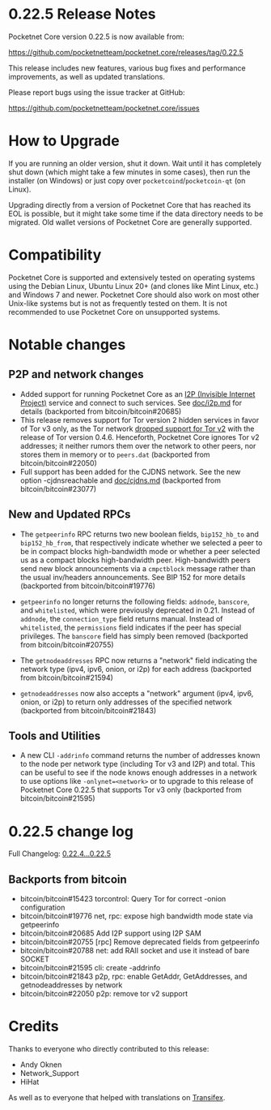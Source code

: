 0.22.5 Release Notes
====================

Pocketnet Core version 0.22.5 is now available from:

  <https://github.com/pocketnetteam/pocketnet.core/releases/tag/0.22.5>

This release includes new features, various bug fixes and performance
improvements, as well as updated translations.

Please report bugs using the issue tracker at GitHub:

  <https://github.com/pocketnetteam/pocketnet.core/issues>

How to Upgrade
==============

If you are running an older version, shut it down. Wait until it has completely
shut down (which might take a few minutes in some cases), then run the
installer (on Windows) or just copy over `pocketcoind`/`pocketcoin-qt` (on Linux).

Upgrading directly from a version of Pocketnet Core that has reached its EOL is
possible, but it might take some time if the data directory needs to be migrated. Old
wallet versions of Pocketnet Core are generally supported.

Compatibility
==============

Pocketnet Core is supported and extensively tested on operating systems
using the Debian Linux, Ubuntu Linux 20+ (and clones like Mint Linux, etc.) and
Windows 7 and newer.  Pocketnet Core should also work on most other Unix-like systems but
is not as frequently tested on them.  It is not recommended to use Pocketnet Core on
unsupported systems.

Notable changes
===============

P2P and network changes
-----------------------
- Added support for running Pocketnet Core as an
  [I2P (Invisible Internet Project)](https://en.wikipedia.org/wiki/I2P) service
  and connect to such services. See [doc/i2p.md](https://github.com/pocketnetteam/pocketnet.core/blob/0.22/doc/i2p.md) for details (backported from bitcoin/bitcoin#20685)
- This release removes support for Tor version 2 hidden services in favor of Tor
  v3 only, as the Tor network [dropped support for Tor
  v2](https://blog.torproject.org/v2-deprecation-timeline) with the release of
  Tor version 0.4.6.  Henceforth, Pocketnet Core ignores Tor v2 addresses; it
  neither rumors them over the network to other peers, nor stores them in memory
  or to `peers.dat` (backported from bitcoin/bitcoin#22050)
- Full support has been added for the CJDNS network. See the new option -cjdnsreachable and [doc/cjdns.md](https://github.com/pocketnetteam/pocketnet.core/blob/0.22/doc/cjdns.md) (backported from bitcoin/bitcoin#23077)

New and Updated RPCs
--------------------

- The `getpeerinfo` RPC returns two new boolean fields, `bip152_hb_to` and
  `bip152_hb_from`, that respectively indicate whether we selected a peer to be
  in compact blocks high-bandwidth mode or whether a peer selected us as a
  compact blocks high-bandwidth peer. High-bandwidth peers send new block
  announcements via a `cmpctblock` message rather than the usual inv/headers
  announcements. See BIP 152 for more details (backported from bitcoin/bitcoin#19776)

- `getpeerinfo` no longer returns the following fields: `addnode`, `banscore`,
  and `whitelisted`, which were previously deprecated in 0.21. Instead of
  `addnode`, the `connection_type` field returns manual. Instead of
  `whitelisted`, the `permissions` field indicates if the peer has special
  privileges. The `banscore` field has simply been removed (backported from bitcoin/bitcoin#20755)

- The `getnodeaddresses` RPC now returns a "network" field indicating the
  network type (ipv4, ipv6, onion, or i2p) for each address (backported from bitcoin/bitcoin#21594)

- `getnodeaddresses` now also accepts a "network" argument (ipv4, ipv6, onion,
  or i2p) to return only addresses of the specified network (backported from bitcoin/bitcoin#21843)

Tools and Utilities
-------------------

- A new CLI `-addrinfo` command returns the number of addresses known to the
  node per network type (including Tor v3 and I2P) and total. This can be
  useful to see if the node knows enough addresses in a network to use options
  like `-onlynet=<network>` or to upgrade to this release of Pocketnet Core 0.22.5
  that supports Tor v3 only (backported from bitcoin/bitcoin#21595)

0.22.5 change log
===============
Full Changelog: [0.22.4...0.22.5](https://github.com/pocketnetteam/pocketnet.core/compare/0.22.4...0.22.5)

Backports from bitcoin
----------------------
- bitcoin/bitcoin#15423 torcontrol: Query Tor for correct -onion configuration
- bitcoin/bitcoin#19776 net, rpc: expose high bandwidth mode state via getpeerinfo
- bitcoin/bitcoin#20685 Add I2P support using I2P SAM
- bitcoin/bitcoin#20755 [rpc] Remove deprecated fields from getpeerinfo
- bitcoin/bitcoin#20788 net: add RAII socket and use it instead of bare SOCKET
- bitcoin/bitcoin#21595 cli: create -addrinfo
- bitcoin/bitcoin#21843 p2p, rpc: enable GetAddr, GetAddresses, and getnodeaddresses by network
- bitcoin/bitcoin#22050 p2p: remove tor v2 support

Credits
=======

Thanks to everyone who directly contributed to this release:

- Andy Oknen
- Network_Support
- HiHat

As well as to everyone that helped with translations on [Transifex](https://www.transifex.com/pocketnetteam/pocketnet-core/).
